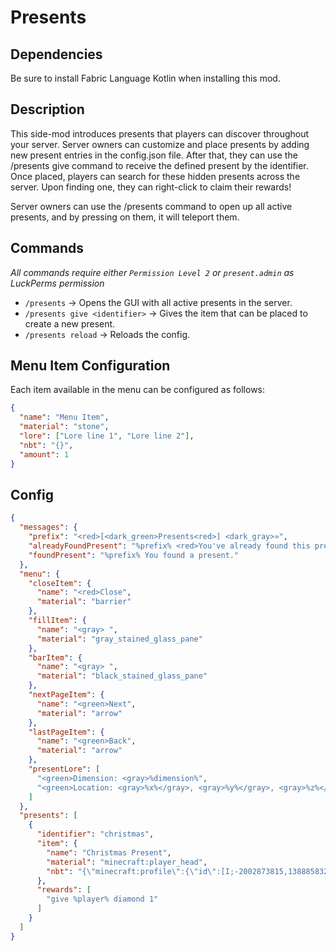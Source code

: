 # Presents
## Dependencies
Be sure to install Fabric Language Kotlin when installing this mod.

## Description
This side-mod introduces presents that players can discover throughout your server. Server owners can customize and place presents by adding new present entries in the config.json file. After that, they can use the /presents give command to receive the defined present by the identifier. Once placed, players can search for these hidden presents across the server. Upon finding one, they can right-click to claim their rewards!

Server owners can use the /presents command to open up all active presents, and by pressing on them, it will teleport them.

## Commands

_All commands require either ```Permission Level 2``` or ```present.admin``` as LuckPerms permission_

- ```/presents``` -> Opens the GUI with all active presents in the server.
- ```/presents give <identifier>``` -> Gives the item that can be placed to create a new present.
- ```/presents reload``` -> Reloads the config.


## Menu Item Configuration
Each item available in the menu can be configured as follows:
```json
{
  "name": "Menu Item",
  "material": "stone",
  "lore": ["Lore line 1", "Lore line 2"],
  "nbt": "{}",
  "amount": 1
}

```

## Config

```json
{
  "messages": {
    "prefix": "<red>[<dark_green>Presents<red>] <dark_gray>»",
    "alreadyFoundPresent": "%prefix% <red>You've already found this present.",
    "foundPresent": "%prefix% You found a present."
  },
  "menu": {
    "closeItem": {
      "name": "<red>Close",
      "material": "barrier"
    },
    "fillItem": {
      "name": "<gray> ",
      "material": "gray_stained_glass_pane"
    },
    "barItem": {
      "name": "<gray> ",
      "material": "black_stained_glass_pane"
    },
    "nextPageItem": {
      "name": "<green>Next",
      "material": "arrow"
    },
    "lastPageItem": {
      "name": "<green>Back",
      "material": "arrow"
    },
    "presentLore": [
      "<green>Dimension: <gray>%dimension%",
      "<green>Location: <gray>%x%</gray>, <gray>%y%</gray>, <gray>%z%</gray>"
    ]
  },
  "presents": [
    {
      "identifier": "christmas",
      "item": {
        "name": "Christmas Present",
        "material": "minecraft:player_head",
        "nbt": "{\"minecraft:profile\":{\"id\":[I;-2002873815,1388858326,-1525192356,172033830],\"name\":\"\",\"properties\":[{\"name\":\"textures\",\"value\":\"eyJ0ZXh0dXJlcyI6eyJTS0lOIjp7InVybCI6Imh0dHA6Ly90ZXh0dXJlcy5taW5lY3JhZnQubmV0L3RleHR1cmUvMmIxZWM3ZGM3NTMwNjFjYTE3NDQyNGVhNDVjZjk0OTBiMzljZDVkY2NhNDc3ZDEzOGE2MDNlNmJlNzU1ZWM3MiJ9fX0=\"}]}}"
      },
      "rewards": [
        "give %player% diamond 1"
      ]
    }
  ]
}
```
